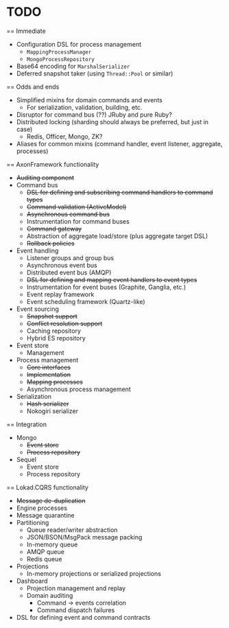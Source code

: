# TODO

== Immediate

+ Configuration DSL for process management
  + `MappingProcessManager`
  + `MongoProcessRepository`
+ Base64 encoding for `MarshalSerializer`
+ Deferred snapshot taker (using `Thread::Pool` or similar)

== Odds and ends

+ Simplified mixins for domain commands and events
  + For serialization, validation, building, etc.
+ Disruptor for command bus (??) JRuby and pure Ruby?
+ Distributed locking (sharding should always be preferred, but just in case)
  + Redis, Officer, Mongo, ZK?
+ Aliases for common mixins (command handler, event listener, aggregate, processes)

== AxonFramework functionality

+ ~~Auditing component~~
+ Command bus
  + ~~DSL for defining and subscribing command handlers to command types~~
  + ~~Command validation (ActiveModel)~~
  + ~~Asynchronous command bus~~
  + Instrumentation for command buses
  + ~~Command gateway~~
  + Abstraction of aggregate load/store (plus aggregate target DSL)
  + ~~Rollback policies~~
+ Event handling
  + Listener groups and group bus
  + Asynchronous event bus
  + Distributed event bus (AMQP)
  + ~~DSL for defining and mapping event handlers to event types~~
  + Instrumentation for event buses (Graphite, Ganglia, etc.)
  + Event replay framework
  + Event scheduling framework (Quartz-like)
+ Event sourcing
  + ~~Snapshot support~~
  + ~~Conflict resolution support~~
  + Caching repository
  + Hybrid ES repository
+ Event store
  + Management
+ Process management
  + ~~Core interfaces~~
  + ~~Implementation~~
  + ~~Mapping processes~~
  + Asynchronous process management
+ Serialization
  + ~~Hash serializer~~
  + Nokogiri serializer

== Integration

+ Mongo
  + ~~Event store~~
  + ~~Process repository~~
+ Sequel
  + Event store
  + Process repository

== Lokad.CQRS functionality

+ ~~Message de-duplication~~
+ Engine processes
+ Message quarantine
+ Partitioning
  + Queue reader/writer abstraction
  + JSON/BSON/MsgPack message packing
  + In-memory queue
  + AMQP queue
  + Redis queue
+ Projections
  + In-memory projections or serialized projections
+ Dashboard
  + Projection management and replay
  + Domain auditing
    + Command -> events correlation
    + Command dispatch failures
+ DSL for defining event and command contracts
